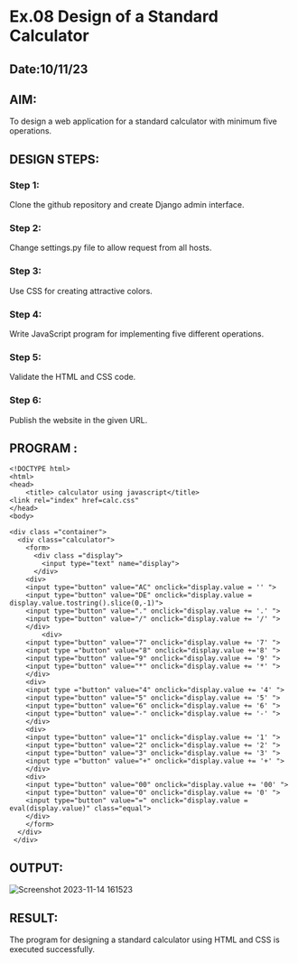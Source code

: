 # Ex.08 Design of a Standard Calculator
## Date:10/11/23

## AIM:
To design a web application for a standard calculator with minimum five operations.

## DESIGN STEPS:

### Step 1:
Clone the github repository and create Django admin interface.

### Step 2:
Change settings.py file to allow request from all hosts.

### Step 3:
Use CSS for creating attractive colors.

### Step 4:
Write JavaScript program for implementing five different operations.

### Step 5:
Validate the HTML and CSS code.

### Step 6:
Publish the website in the given URL.

## PROGRAM :
```
<!DOCTYPE html>
<html>
<head>
    <title> calculator using javascript</title>
<link rel="index" href=calc.css"
</head>
<body>

<div class ="container">
  <div class="calculator">
    <form>
      <div class ="display">
        <input type="text" name="display">
      </div>
	<div>
	<input type="button" value="AC" onclick="display.value = '' ">
	<input type="button" value="DE" onclick="display.value = display.value.tostring().slice(0,-1)">
	<input type="button" value="." onclick="display.value += '.' ">
	<input type="button" value="/" onclick="display.value += '/' ">
	</div>
        <div>
	<input type="button" value="7" onclick="display.value += '7' ">
	<input type ="button" value="8" onclick="display.value +='8' ">
	<input type="button" value="9" onclick="display.value += '9' ">
	<input type="button" value="*" onclick="display.value += '*' ">
	</div>
	<div>
	<input type ="button" value="4" onclick="display.value += '4' ">
	<input type="button" value="5" onclick="display.value += '5' ">
	<input type="button" value="6" onclick="display.value += '6' ">
	<input type="button" value="-" onclick="display.value += '-' ">
	</div>
	<div>
	<input type="button" value="1" onclick="display.value += '1' ">
	<input type="button" value="2" onclick="display.value += '2' ">
	<input type="button" value="3" onclick="display.value += '3' ">
	<input type ="button" value="+" onclick="display.value += '+' ">
	</div>
	<div>
	<input type="button" value="00" onclick="display.value += '00' ">
	<input type="button" value="0" onclick="display.value += '0' ">
	<input type="button" value="=" onclick="display.value = eval(display.value)" class="equal">
	</div>
    </form>
  </div>
 </div>
```


## OUTPUT:
![Screenshot 2023-11-14 161523](https://github.com/divakar618/Calc/assets/121932143/7f113731-a4cf-44f6-96bf-5d8d764f4f85)



## RESULT:
The program for designing a standard calculator using HTML and CSS is executed successfully.
